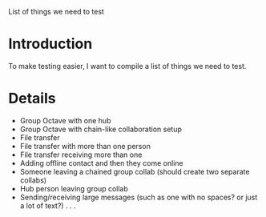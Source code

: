 List of things we need to test

# Introduction #

To make testing easier, I want to compile a list of things we need to test.


# Details #

  * Group Octave with one hub
  * Group Octave with chain-like collaboration setup
  * File transfer
  * File transfer with more than one person
  * File transfer receiving more than one
  * Adding offline contact and then they come online
  * Someone leaving a chained group collab (should create two separate collabs)
  * Hub person leaving group collab
  * Sending/receiving large messages (such as one with no spaces?  or just a lot of text?)
.
.
.